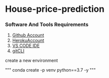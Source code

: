 # House-price-prediction


### Software And Tools Requirements

1. [Github Account](https://github.com/)
2. [HerokuAccount](https://heroku.com)
2. [VS CODE IDE](https://code.visualstudio.com)
4. [gitCLI](https://GIT-SCM.COM/BOOKS/en/v2/Getting )

create a new environment



"""
conda create -p venv python==3.7 -y
"""